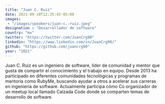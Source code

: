 ```yaml
---
title: "Juan C. Ruiz"
date: 2021-09-10T12:35:43-05:00
images:
 - "/images/speakers/juan-c.-ruiz.jpeg"
designation : "Desarrollador de software"
country: "mx"
twitter: "https://twitter.com/JuanCrg90"
linkedin: "https://www.linkedin.com/in/JuanCrg90/"
github: "https://github.com/juancrg90"
year: "2021"
---
```


Juan C. Ruiz es un ingeniero de software, líder de comunidad y mentor que gusta de compartir el conocimiento y el trabajo en equipo. Desde 2013 ha participado en diferentes comunidades tecnológicas y programas de mentoría como RubyMe, buscando ayudar a otros a acelerar sus carreras en ingeniería de software. Actualmente participa cómo Co organizador de un meetup local llamado Calzada Code donde se comparten temas de desarrollo de software.